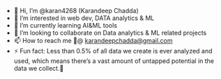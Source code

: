 - 👋 Hi, I’m @karan4268 (Karandeep Chadda)
- 👀 I’m interested in web dev, DATA analytics & ML 
- 🌱 I’m currently learning AI&ML tools 
- 💞️ I’m looking to collaborate on Data analytics & ML related projects
- 📫 How to reach me 📧@ karandeepchadda@gmail.com
- ⚡ Fun fact: Less than 0.5% of all data we create is ever analyzed and used, which means there’s a vast amount of untapped potential in the data we collect.👀

<!---
karan4268/karan4268 is a ✨ special ✨ repository because its `README.md` (this file) appears on your GitHub profile.
You can click the Preview link to take a look at your changes.
--->
